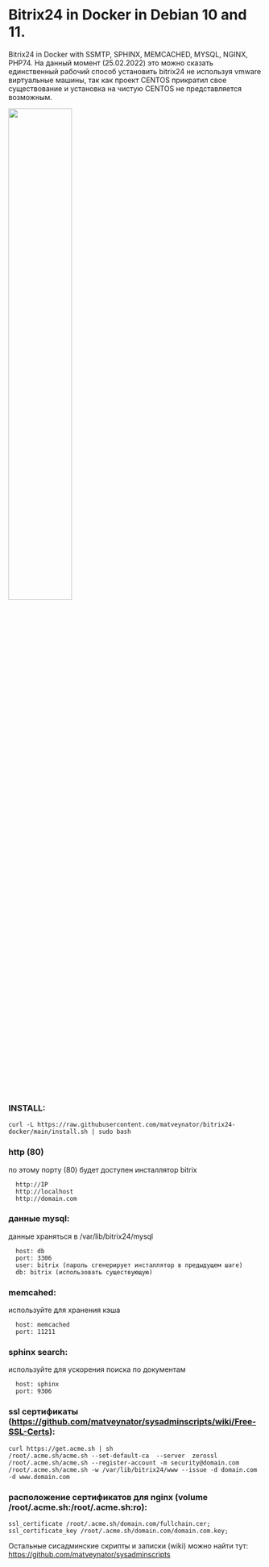 # Bitrix24 in Docker in Debian 10 and 11.
Bitrix24 in Docker with SSMTP, SPHINX, MEMCACHED, MYSQL, NGINX, PHP74.
На данный момент (25.02.2022) это  можно сказать единственный рабочий способ установить 
bitrix24 не используя vmware виртуальные машины, так как проект CENTOS прикратил свое 
существование и установка на чистую CENTOS не представляется возможным.

<img src="https://repository-images.githubusercontent.com/463467104/1dee8021-e984-4165-950b-5b44fd789504" width="50%">

### INSTALL:
```
curl -L https://raw.githubusercontent.com/matveynator/bitrix24-docker/main/install.sh | sudo bash
```

### http (80)
по этому порту (80) будет доступен инсталлятор bitrix
```
  http://IP 
  http://localhost
  http://domain.com
```

### данные mysql:
данные храняться в /var/lib/bitrix24/mysql
```
  host: db
  port: 3306
  user: bitrix (пароль сгенерирует инсталлятор в предыдущем шаге)
  db: bitrix (использовать существующую)
```

### memcahed:
используйте для хранения кэша
```
  host: memcached
  port: 11211
```

### sphinx search:
используйте для ускорения поиска по документам
```
  host: sphinx
  port: 9306
```


### ssl сертификаты (https://github.com/matveynator/sysadminscripts/wiki/Free-SSL-Certs): 

```
curl https://get.acme.sh | sh
/root/.acme.sh/acme.sh --set-default-ca  --server  zerossl
/root/.acme.sh/acme.sh --register-account -m security@domain.com
/root/.acme.sh/acme.sh -w /var/lib/bitrix24/www --issue -d domain.com -d www.domain.com
```

### расположение сертификатов для nginx (volume /root/.acme.sh:/root/.acme.sh:ro):
```
ssl_certificate /root/.acme.sh/domain.com/fullchain.cer;
ssl_certificate_key /root/.acme.sh/domain.com/domain.com.key;
```

Остальные сисадминские скрипты и записки (wiki) можно найти тут: https://github.com/matveynator/sysadminscripts

